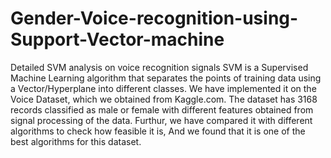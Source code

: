 # Gender-Voice-recognition-using-Support-Vector-machine
Detailed SVM analysis on voice recognition signals
SVM is a Supervised Machine Learning algorithm that separates the points of training data using a Vector/Hyperplane into different classes.
We have implemented it on the Voice Dataset, which we obtained from Kaggle.com.
The dataset has 3168 records classified as male or female with different features obtained from signal processing of the data.
Furthur, we have compared it with different algorithms to check how feasible it is, And we found that it is one of the best algorithms for this dataset.
